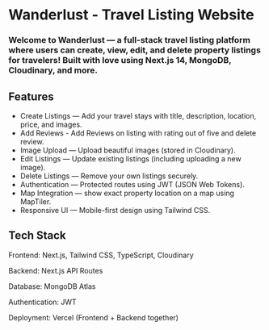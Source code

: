 # Wanderlust - Travel Listing Website
### Welcome to Wanderlust — a full-stack travel listing platform where users can create, view, edit, and delete property listings for travelers! Built with love using Next.js 14, MongoDB, Cloudinary, and more.

## Features
- Create Listings — Add your travel stays with title, description, location, price, and images.
- Add Reviews - Add Reviews on listing with rating out of five and delete review.
- Image Upload — Upload beautiful images (stored in Cloudinary).
- Edit Listings — Update existing listings (including uploading a new image).
- Delete Listings — Remove your own listings securely.
- Authentication — Protected routes using JWT (JSON Web Tokens).
- Map Integration — show exact property location on a map using MapTiler.
- Responsive UI — Mobile-first design using Tailwind CSS.

## Tech Stack
Frontend: Next.js, Tailwind CSS, TypeScript, Cloudinary

Backend: Next.js API Routes

Database: MongoDB Atlas

Authentication: JWT

Deployment: Vercel (Frontend + Backend together)

